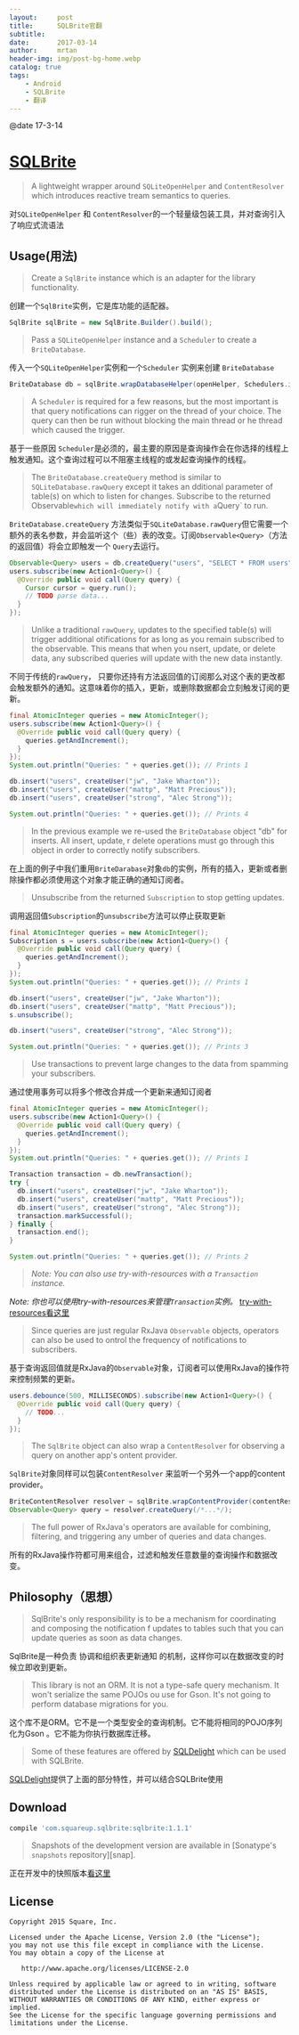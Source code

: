 ```yaml
---
layout:     post
title:      SQLBrite官翻
subtitle:    
date:       2017-03-14
author:     mrtan
header-img: img/post-bg-home.webp
catalog: true
tags:
    - Android
    - SQLBrite
    - 翻译
---
```


@date 17-3-14

[SQLBrite](https://github.com/square/sqlbrite)
========

>A lightweight wrapper around `SQLiteOpenHelper` and `ContentResolver` which introduces reactive
>tream semantics to queries.

对`SQLiteOpenHelper` 和 `ContentResolver`的一个轻量级包装工具，并对查询引入了响应式流语法


Usage(用法)
-----

> Create a `SqlBrite` instance which is an adapter for the library functionality.

创建一个`SqlBrite`实例，它是库功能的适配器。

```java
SqlBrite sqlBrite = new SqlBrite.Builder().build();
```

> Pass a `SQLiteOpenHelper` instance and a `Scheduler` to create a `BriteDatabase`.

传入一个`SQLiteOpenHelper`实例和一个`Scheduler` 实例来创建 `BriteDatabase`

```java
BriteDatabase db = sqlBrite.wrapDatabaseHelper(openHelper, Schedulers.io());
```

>A `Scheduler` is required for a few reasons, but the most important is that query notifications can
>rigger on the thread of your choice. The query can then be run without blocking the main thread or
>he thread which caused the trigger.

基于一些原因 `Scheduler`是必须的，最主要的原因是查询操作会在你选择的线程上触发通知。这个查询过程可以不阻塞主线程的或发起查询操作的线程。

>The `BriteDatabase.createQuery` method is similar to `SQLiteDatabase.rawQuery` except it takes an
>dditional parameter of table(s) on which to listen for changes. Subscribe to the returned
>Observable<Query>` which will immediately notify with a `Query` to run.

 `BriteDatabase.createQuery` 方法类似于`SQLiteDatabase.rawQuery`但它需要一个额外的表名参数，并会监听这个（些）表的改变。订阅`Observable<Query>`（方法的返回值）将会立即触发一个 `Query`去运行。

```java
Observable<Query> users = db.createQuery("users", "SELECT * FROM users");
users.subscribe(new Action1<Query>() {
  @Override public void call(Query query) {
    Cursor cursor = query.run();
    // TODO parse data...
  }
});
```

>Unlike a traditional `rawQuery`, updates to the specified table(s) will trigger additional
>otifications for as long as you remain subscribed to the observable. This means that when you
>nsert, update, or delete data, any subscribed queries will update with the new data instantly.

不同于传统的`rawQuery`， 只要你还持有方法返回值的订阅那么对这个表的更改都会触发额外的通知。这意味着你的插入，更新，或删除数据都会立刻触发订阅的更新。

```java
final AtomicInteger queries = new AtomicInteger();
users.subscribe(new Action1<Query>() {
  @Override public void call(Query query) {
    queries.getAndIncrement();
  }
});
System.out.println("Queries: " + queries.get()); // Prints 1

db.insert("users", createUser("jw", "Jake Wharton"));
db.insert("users", createUser("mattp", "Matt Precious"));
db.insert("users", createUser("strong", "Alec Strong"));

System.out.println("Queries: " + queries.get()); // Prints 4
```

>In the previous example we re-used the `BriteDatabase` object "db" for inserts. All insert, update,
>r delete operations must go through this object in order to correctly notify subscribers.

在上面的例子中我们重用`BriteDarabase`对象`db`的实例，所有的插入，更新或者删除操作都必须使用这个对象才能正确的通知订阅者。

> Unsubscribe from the returned `Subscription` to stop getting updates.

调用返回值`Subscription`的`unsubscribe`方法可以停止获取更新

```java
final AtomicInteger queries = new AtomicInteger();
Subscription s = users.subscribe(new Action1<Query>() {
  @Override public void call(Query query) {
    queries.getAndIncrement();
  }
});
System.out.println("Queries: " + queries.get()); // Prints 1

db.insert("users", createUser("jw", "Jake Wharton"));
db.insert("users", createUser("mattp", "Matt Precious"));
s.unsubscribe();

db.insert("users", createUser("strong", "Alec Strong"));

System.out.println("Queries: " + queries.get()); // Prints 3
```

>Use transactions to prevent large changes to the data from spamming your subscribers.

通过使用事务可以将多个修改合并成一个更新来通知订阅者

```java
final AtomicInteger queries = new AtomicInteger();
users.subscribe(new Action1<Query>() {
  @Override public void call(Query query) {
    queries.getAndIncrement();
  }
});
System.out.println("Queries: " + queries.get()); // Prints 1

Transaction transaction = db.newTransaction();
try {
  db.insert("users", createUser("jw", "Jake Wharton"));
  db.insert("users", createUser("mattp", "Matt Precious"));
  db.insert("users", createUser("strong", "Alec Strong"));
  transaction.markSuccessful();
} finally {
  transaction.end();
}

System.out.println("Queries: " + queries.get()); // Prints 2
```
>*Note: You can also use try-with-resources with a `Transaction` instance.*

*Note: 你也可以使用try-with-resources来管理`Transaction`实例。*
[try-with-resources看这里](http://www.journaldev.com/592/java-try-with-resources)

>Since queries are just regular RxJava `Observable` objects, operators can also be used to
>ontrol the frequency of notifications to subscribers.

基于查询返回值就是RxJava的`Observable`对象，订阅者可以使用RxJava的操作符来控制频繁的更新。

```java
users.debounce(500, MILLISECONDS).subscribe(new Action1<Query>() {
  @Override public void call(Query query) {
    // TODO...
  }
});
```

>The `SqlBrite` object can also wrap a `ContentResolver` for observing a query on another app's
>ontent provider.

`SqlBrite`对象同样可以包装`ContentResolver` 来监听一个另外一个app的content provider。

```java
BriteContentResolver resolver = sqlBrite.wrapContentProvider(contentResolver, Schedulers.io());
Observable<Query> query = resolver.createQuery(/*...*/);
```

>The full power of RxJava's operators are available for combining, filtering, and triggering any
>umber of queries and data changes.

所有的RxJava操作符都可用来组合，过滤和触发任意数量的查询操作和数据改变。

Philosophy（思想）
----------

>SqlBrite's only responsibility is to be a mechanism for coordinating and composing the notification
>f updates to tables such that you can update queries as soon as data changes.

SqlBrite是一种负责 协调和组织表更新通知 的机制，这样你可以在数据改变的时候立即收到更新。

>This library is not an ORM. It is not a type-safe query mechanism. It won't serialize the same POJOs
>ou use for Gson. It's not going to perform database migrations for you.

这个库不是ORM。它不是一个类型安全的查询机制。它不能将相同的POJO序列化为Gson 。它不能为你执行数据库迁移。

>Some of these features are offered by [SQLDelight](https://github.com/square/sqldelight/) which can be used with SQLBrite.

[SQLDelight](https://github.com/square/sqldelight/)提供了上面的部分特性，并可以结合SQLBrite使用


Download
--------

```groovy
compile 'com.squareup.sqlbrite:sqlbrite:1.1.1'
```

>Snapshots of the development version are available in [Sonatype's `snapshots` repository][snap].

正在开发中的快照版本[看这里](https://oss.sonatype.org/content/repositories/snapshots/)



License
-------

    Copyright 2015 Square, Inc.
    
    Licensed under the Apache License, Version 2.0 (the "License");
    you may not use this file except in compliance with the License.
    You may obtain a copy of the License at
    
       http://www.apache.org/licenses/LICENSE-2.0
    
    Unless required by applicable law or agreed to in writing, software
    distributed under the License is distributed on an "AS IS" BASIS,
    WITHOUT WARRANTIES OR CONDITIONS OF ANY KIND, either express or implied.
    See the License for the specific language governing permissions and
    limitations under the License.